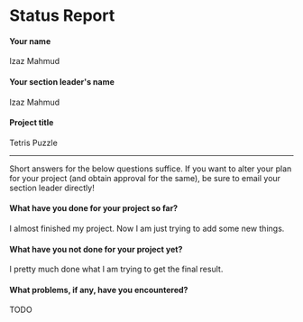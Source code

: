 # Status Report

#### Your name

Izaz Mahmud

#### Your section leader's name

Izaz Mahmud

#### Project title

Tetris Puzzle

***

Short answers for the below questions suffice. If you want to alter your plan for your project (and obtain approval for the same), be sure to email your section leader directly!

#### What have you done for your project so far?

I almost finished my project. Now I am just trying to add some new things.

#### What have you not done for your project yet?

I pretty much done what I am trying to get the final result.

#### What problems, if any, have you encountered?

TODO
